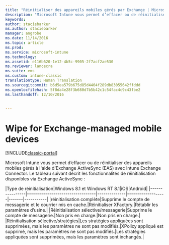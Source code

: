 ```yaml
---
title: "Réinitialiser des appareils mobiles gérés par Exchange | Microsoft Docs"
description: "Microsoft Intune vous permet d’effacer ou de réinitialiser des appareils mobiles gérés à l&quot;aide d&quot;Exchange ActiveSync (EAS) avec Intune Exchange Connector"
keywords: 
author: staciebarker
ms.author: staciebarker
manager: angrobe
ms.date: 11/14/2016
ms.topic: article
ms.prod: 
ms.service: microsoft-intune
ms.technology: 
ms.assetid: e116b620-1e12-4b5c-9905-2f7acf2ae530
ms.reviewer: lancecra
ms.suite: ems
ms.custom: intune-classic
translationtype: Human Translation
ms.sourcegitcommit: b6d5ea579b675d85d4404f289db83055642ffddd
ms.openlocfilehash: 5f8da4e28f3b680d7b5b42c1c54fac4c9c43fbe2
ms.lasthandoff: 12/10/2016


---
```



# <a name="wipe-for-exchange-managed-mobile-devices"></a>Wipe for Exchange-managed mobile devices

[!INCLUDE[classic-portal](../includes/classic-portal.md)]

Microsoft Intune vous permet d’effacer ou de réinitialiser des appareils mobiles gérés à l'aide d'Exchange ActiveSync (EAS) avec Intune Exchange Connector. Le tableau suivant décrit les fonctionnalités de réinitialisation disponibles via Exchange ActiveSync :

|Type de réinitialisation|Windows 8.1 et Windows RT 8.1|iOS|Android|
|----------------|----------------------------------|--------------|-------------------|-------|-----------|
|réinitialisation complète|Supprime le compte de messagerie et le courrier mis en cache.|Réinitialiser XFactory.|Rétablir les paramètres d’usine.|
|Réinitialisation sélective/messagerie|Supprime le compte de messagerie.|Non pris en charge.|Non pris en charge.|
|Réinitialisation sélective/stratégies|Les stratégies appliquées sont supprimées, mais les paramètres ne sont pas modifiés.|XPolicy appliqué est supprimé, mais les paramètres ne sont pas modifiés.|Les stratégies appliquées sont supprimées, mais les paramètres sont inchangés.|

